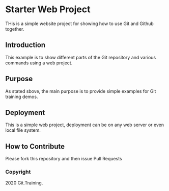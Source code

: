 # Starter Web Project

THis is a simple website project for showing how to use Git and Github together.
## Introduction

This example is to show different parts of the Git repository and various commands using a web project.

## Purpose

As stated sbove, the main purpose is to provide simple examples for Git training demos.

## Deployment

This is a simple web project, deployment can be on any web server or even local file system.

## How to Contribute

Please fork this repository and then issue Pull Requests

### Copyright

2020 Git.Training.


